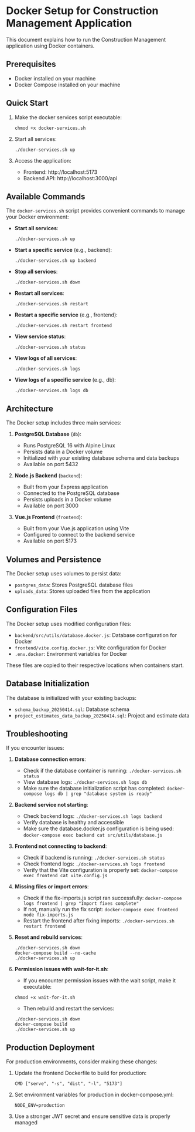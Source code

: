 # Docker Setup for Construction Management Application

This document explains how to run the Construction Management application using Docker containers.

## Prerequisites

- Docker installed on your machine
- Docker Compose installed on your machine

## Quick Start

1. Make the docker services script executable:
   ```
   chmod +x docker-services.sh
   ```

2. Start all services:
   ```
   ./docker-services.sh up
   ```

3. Access the application:
   - Frontend: http://localhost:5173
   - Backend API: http://localhost:3000/api

## Available Commands

The `docker-services.sh` script provides convenient commands to manage your Docker environment:

- **Start all services**:
  ```
  ./docker-services.sh up
  ```

- **Start a specific service** (e.g., backend):
  ```
  ./docker-services.sh up backend
  ```

- **Stop all services**:
  ```
  ./docker-services.sh down
  ```

- **Restart all services**:
  ```
  ./docker-services.sh restart
  ```

- **Restart a specific service** (e.g., frontend):
  ```
  ./docker-services.sh restart frontend
  ```

- **View service status**:
  ```
  ./docker-services.sh status
  ```

- **View logs of all services**:
  ```
  ./docker-services.sh logs
  ```

- **View logs of a specific service** (e.g., db):
  ```
  ./docker-services.sh logs db
  ```

## Architecture

The Docker setup includes three main services:

1. **PostgreSQL Database** (`db`):
   - Runs PostgreSQL 16 with Alpine Linux
   - Persists data in a Docker volume
   - Initialized with your existing database schema and data backups
   - Available on port 5432

2. **Node.js Backend** (`backend`):
   - Built from your Express application
   - Connected to the PostgreSQL database 
   - Persists uploads in a Docker volume
   - Available on port 3000

3. **Vue.js Frontend** (`frontend`):
   - Built from your Vue.js application using Vite
   - Configured to connect to the backend service
   - Available on port 5173

## Volumes and Persistence

The Docker setup uses volumes to persist data:

- `postgres_data`: Stores PostgreSQL database files
- `uploads_data`: Stores uploaded files from the application

## Configuration Files

The Docker setup uses modified configuration files:

- `backend/src/utils/database.docker.js`: Database configuration for Docker
- `frontend/vite.config.docker.js`: Vite configuration for Docker
- `.env.docker`: Environment variables for Docker

These files are copied to their respective locations when containers start.

## Database Initialization

The database is initialized with your existing backups:

- `schema_backup_20250414.sql`: Database schema
- `project_estimates_data_backup_20250414.sql`: Project and estimate data

## Troubleshooting

If you encounter issues:

1. **Database connection errors**:
   - Check if the database container is running: `./docker-services.sh status`
   - View database logs: `./docker-services.sh logs db`
   - Make sure the database initialization script has completed: `docker-compose logs db | grep "database system is ready"`

2. **Backend service not starting**:
   - Check backend logs: `./docker-services.sh logs backend`
   - Verify database is healthy and accessible
   - Make sure the database.docker.js configuration is being used: `docker-compose exec backend cat src/utils/database.js`

3. **Frontend not connecting to backend**:
   - Check if backend is running: `./docker-services.sh status`
   - Check frontend logs: `./docker-services.sh logs frontend`
   - Verify that the Vite configuration is properly set: `docker-compose exec frontend cat vite.config.js`

4. **Missing files or import errors**:
   - Check if the fix-imports.js script ran successfully: `docker-compose logs frontend | grep "Import fixes complete"`
   - If not, manually run the fix script: `docker-compose exec frontend node fix-imports.js`
   - Restart the frontend after fixing imports: `./docker-services.sh restart frontend`

5. **Reset and rebuild services**:
   ```
   ./docker-services.sh down
   docker-compose build --no-cache
   ./docker-services.sh up
   ```

6. **Permission issues with wait-for-it.sh**:
   - If you encounter permission issues with the wait script, make it executable:
   ```
   chmod +x wait-for-it.sh
   ```
   - Then rebuild and restart the services:
   ```
   ./docker-services.sh down
   docker-compose build
   ./docker-services.sh up
   ```

## Production Deployment

For production environments, consider making these changes:

1. Update the frontend Dockerfile to build for production:
   ```
   CMD ["serve", "-s", "dist", "-l", "5173"]
   ```

2. Set environment variables for production in docker-compose.yml:
   ```
   NODE_ENV=production
   ```

3. Use a stronger JWT secret and ensure sensitive data is properly managed
